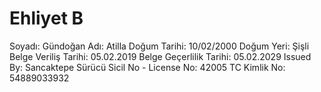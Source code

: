 ﻿
# Ehliyet B

Soyadı: Gündoğan
Adı: Atilla
Doğum Tarihi: 10/02/2000
Doğum Yeri: Şişli
Belge Veriliş Tarihi: 05.02.2019
Belge Geçerlilik Tarihi: 05.02.2029
Issued By: Sancaktepe
Sürücü Sicil No - License No: 42005
TC Kimlik No: 54889033932



